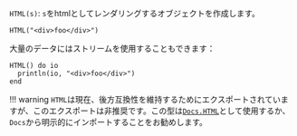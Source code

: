 `HTML(s)`: `s`をhtmlとしてレンダリングするオブジェクトを作成します。

```
HTML("<div>foo</div>")
```

大量のデータにはストリームを使用することもできます：

```
HTML() do io
  println(io, "<div>foo</div>")
end
```

!!! warning
    `HTML`は現在、後方互換性を維持するためにエクスポートされていますが、このエクスポートは非推奨です。この型は[`Docs.HTML`](@ref)として使用するか、`Docs`から明示的にインポートすることをお勧めします。

